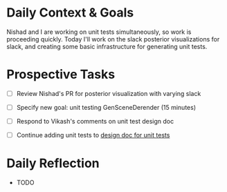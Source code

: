 # Daily Context & Goals

Nishad and I are working on unit tests simultaneously, so work is proceeding
quickly. Today I'll work on the slack posterior visualizations for slack, and
creating some basic infrastructure for generating unit tests.


# Prospective Tasks

* [ ] Review Nishad's PR for posterior visualization with varying slack
* [ ] Specify new goal: unit testing GenSceneDerender (15 minutes)
* [ ] Respond to Vikash's comments on unit test design doc
* [ ] Continue adding unit tests to [design doc for unit tests](https://docs.google.com/document/d/1Du0mzktc_ihv8I0TlRyG8IrvkqOUpSGNev446GOJCSQ/edit#heading=h.oh5qaafnr88q)


# Daily Reflection

* TODO
